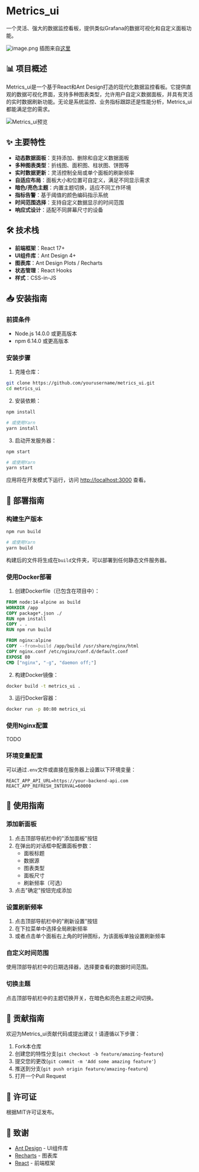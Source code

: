 # Metrics_ui

一个灵活、强大的数据监控看板，提供类似Grafana的数据可视化和自定义面板功能。

![image.png](https://s2.loli.net/2025/03/05/eyF6QKE9vdiq37G.png)
插图来自[这里](https://www.pixiv.net/artworks/105249921)

## 📊 项目概述

Metrics_ui是一个基于React和Ant Design打造的现代化数据监控看板。它提供直观的数据可视化界面，支持多种图表类型，允许用户自定义数据面板，并具有灵活的实时数据刷新功能。无论是系统监控、业务指标跟踪还是性能分析，Metrics_ui都能满足您的需求。

![Metrics_ui预览](https://s2.loli.net/2025/03/05/srO7xFnZlmWzQB1.png)

## ✨ 主要特性

- **动态数据面板**：支持添加、删除和自定义数据面板
- **多种图表类型**：折线图、面积图、柱状图、饼图等
- **实时数据更新**：灵活控制全局或单个面板的刷新频率
- **自适应布局**：面板大小和位置可自定义，满足不同显示需求
- **暗色/亮色主题**：内置主题切换，适应不同工作环境
- **指标告警**：基于阈值的颜色编码指示系统
- **时间范围选择**：支持自定义数据显示的时间范围
- **响应式设计**：适配不同屏幕尺寸的设备

## 🛠️ 技术栈

- **前端框架**：React 17+
- **UI组件库**：Ant Design 4+
- **图表库**：Ant Design Plots / Recharts
- **状态管理**：React Hooks
- **样式**：CSS-in-JS

## 📥 安装指南

### 前提条件

- Node.js 14.0.0 或更高版本
- npm 6.14.0 或更高版本

### 安装步骤

1. 克隆仓库：

```bash
git clone https://github.com/yourusername/metrics_ui.git
cd metrics_ui
```

2. 安装依赖：

```bash
npm install

# 或使用Yarn
yarn install
```

3. 启动开发服务器：

```bash
npm start

# 或使用Yarn
yarn start
```

应用将在开发模式下运行，访问 [http://localhost:3000](http://localhost:3000) 查看。

## 🚀 部署指南

### 构建生产版本

```bash
npm run build

# 或使用Yarn
yarn build
```

构建后的文件将生成在`build`文件夹，可以部署到任何静态文件服务器。

### 使用Docker部署

1. 创建Dockerfile（已包含在项目中）：

```dockerfile
FROM node:14-alpine as build
WORKDIR /app
COPY package*.json ./
RUN npm install
COPY . .
RUN npm run build

FROM nginx:alpine
COPY --from=build /app/build /usr/share/nginx/html
COPY nginx.conf /etc/nginx/conf.d/default.conf
EXPOSE 80
CMD ["nginx", "-g", "daemon off;"]
```

2. 构建Docker镜像：

```bash
docker build -t metrics_ui .
```

3. 运行Docker容器：

```bash
docker run -p 80:80 metrics_ui
```

### 使用Nginx配置

TODO

### 环境变量配置

可以通过`.env`文件或直接在服务器上设置以下环境变量：

```
REACT_APP_API_URL=https://your-backend-api.com
REACT_APP_REFRESH_INTERVAL=60000
```

## 📝 使用指南

### 添加新面板

1. 点击顶部导航栏中的"添加面板"按钮
2. 在弹出的对话框中配置面板参数：
   - 面板标题
   - 数据源
   - 图表类型
   - 面板尺寸
   - 刷新频率（可选）
3. 点击"确定"按钮完成添加

### 设置刷新频率

1. 点击顶部导航栏中的"刷新设置"按钮
2. 在下拉菜单中选择全局刷新频率
3. 或者点击单个面板右上角的时钟图标，为该面板单独设置刷新频率

### 自定义时间范围

使用顶部导航栏中的日期选择器，选择要查看的数据时间范围。

### 切换主题

点击顶部导航栏中的主题切换开关，在暗色和亮色主题之间切换。

## 🤝 贡献指南

欢迎为Metrics_ui贡献代码或提出建议！请遵循以下步骤：

1. Fork本仓库
2. 创建您的特性分支(`git checkout -b feature/amazing-feature`)
3. 提交您的更改(`git commit -m 'Add some amazing feature'`)
4. 推送到分支(`git push origin feature/amazing-feature`)
5. 打开一个Pull Request

## 📄 许可证

根据MIT许可证发布。

## 👏 致谢

- [Ant Design](https://ant.design/) - UI组件库
- [Recharts](https://recharts.org/) - 图表库
- [React](https://reactjs.org/) - 前端框架

